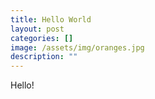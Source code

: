 ```yaml
---
title: Hello World
layout: post
categories: []
image: /assets/img/oranges.jpg
description: ""
---
```


Hello!